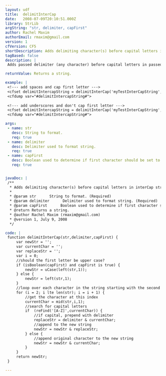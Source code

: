 ```yaml
---
layout: udf
title:  delimitInterCap
date:   2008-07-09T20:10:51.000Z
library: StrLib
argString: "str, delimiter, capFirst"
author: Rachel Maxim
authorEmail: rmaxim@gmail.com
version: 1
cfVersion: CF5
shortDescription: Adds delimiting character(s) before capital letters in interCap strings.
tagBased: false
description: |
 Adds passed delimiter (any character) before capital letters in passed InterCap/Camel Case string. Optionally capitalize the first letter in the string. Use for creating human readable file names and labels from interCap names and labels.

returnValue: Returns a string.

example: |
 <!--- add spaces and cap first letter --->
 <cfset delimitIntercapString = delimitInterCap('myTestInterCapString',' ',true)>
 <cfdump var="#delimitIntercapString#">
 
 <!--- add underscores and don't cap first letter --->
 <cfset delimitIntercapString = delimitInterCap('myTestInterCapString','_',false)>
 <cfdump var="#delimitIntercapString#">

args:
 - name: str
   desc: String to format.
   req: true
 - name: delimiter
   desc: Delimiter used to format string.
   req: true
 - name: capFirst
   desc: Boolean used to determine if first character should be set to uppercase.
   req: true


javaDoc: |
 /**
  * Adds delimiting character(s) before capital letters in interCap strings.
  * 
  * @param str      String to format. (Required)
  * @param delimiter      Delimiter used to format string. (Required)
  * @param capFirst      Boolean used to determine if first character should be set to uppercase. (Required)
  * @return Returns a string. 
  * @author Rachel Maxim (rmaxim@gmail.com) 
  * @version 1, July 9, 2008 
  */

code: |
 function delimitInterCap(str,delimiter,capFirst) {
     var newStr = '';
     var currentChar = '';
     var replaceStr = '';
     var i = 0;
     //should the first letter be upper case?
     if (isBoolean(capFirst) and capFirst is true) {
         newStr = uCase(left(str,1));
     } else {
         newStr = left(str,1);
     }
     //loop over each character in the string starting with the second
     for (i = 2; i lte len(str); i = i + 1) {
         //get the character at this index
         currentChar = mid(str,i,1);
         //search for capital letters
         if  (reFind('[A-Z]',currentChar)) {
             //if capital, prepend with delimiter
             replaceStr = delimiter & currentChar;
             //append to the new string
             newStr = newStr & replaceStr;
         } else {
             //append original character to the new string
             newStr = newStr & currentChar;
         }
     }
     return newStr;
 }

---
```


